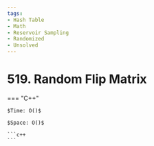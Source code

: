 ```yaml
---
tags:
- Hash Table
- Math
- Reservoir Sampling
- Randomized
- Unsolved
---
```



# 519. Random Flip Matrix

=== "C++"

    $Time: O()$

    $Space: O()$

    ```c++
    ```